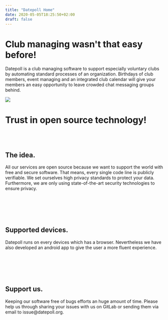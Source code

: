 ```yaml
---
title: "Datepoll Home"
date: 2020-05-05T18:25:50+02:00
draft: false
---
```

<div class="container">
    <div class="row">
            <div class="col l12">
                <h1>Club managing wasn't that easy before!</h1>
                <p>Datepoll is a club managing software to support especially voluntary clubs by automating standard processes of an organization. Birthdays of club members, event managing and an integrated club calendar will give your members an easy opportunity to leave crowded chat messaging groups behind. </p>
            </div>
        </div>
        
</div>
<div class="row">
            <div class="col s12 l10 offset-l1 xl8 offset-xl2">
                <img class="img center" src='/en/images/Datepoll-web.png'>
            </div>
    </div>
<div class="row heading-row">
    <div class="col l8 offset-l2 s12 xl6 offset-xl3">
        <h1 class="heading">Trust in open source technology!</h1>
    </div>
</div>
<div class="container main">
    <br>
    <br>
    <div class="row">
        <div class="col s12 l4 right">
            <i class="fas fa-lightbulb main-icon"></i>
        </div>
        <div class="col l8 text left">
        <h2>
            The idea.
        </h2>
        <p>
        All our services are open source  because we want to support the world with free and secure software. That means, every single code line is publicly verifiable. We set ourselves high privacy standards to protect your data. Furthermore, we are only using state-of-the-art security technologies to ensure privacy.
        </p>
        </div>
    </div>
    <br>
    <br>
    <br>
    <br>
    <div class="row">
        <div class="col s12 l4 right">
        <i class="fas fa-desktop main-icon"></i>
        </div>
        <div class="col l8 text left">
        <h2>
            Supported devices.
        </h2>
        <p>Datepoll runs on every devices which has a browser. Nevertheless we have also developed an android app to give the user a more fluent experience.</p>
        </div>
    </div>
    <br>
    <br>
    <br>
    <br>
    <div class="row">
        <div class="col s12 l4 right">
        <i class="fas fa-heart main-icon"></i>
        </div>
        <div class="col l8 text left">
        <h2>
            Support us.
        </h2>
        <p>Keeping our software free of bugs efforts an huge amount of time. Please help us through sharing your issues with us on GitLab or sending them via email to issue@datepoll.org.</p>
        </div>
    </div>
</div>


